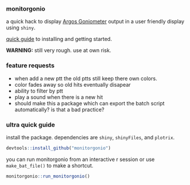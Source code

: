 ### monitorgonio
a quick hack to display [Argos Goniometer](https://www.clsamerica.com/argos-goniometer) output in a user friendly display using `shiny`. 

[quick guide](https://williamcioffi.gitub.io/monitorgonio) to installing and getting started.

**WARNING:** still very rough. use at own risk.

### feature requests
- when add a new ptt the old ptts still keep there own colors.
- color fades away so old hits eventually disapear
- ability to filter by ptt
- play a sound when there is a new hit
- should make this a package which can export the batch script automatically? is that a bad practice?

### ultra quick guide
install the package. dependencies are `shiny`, `shinyFiles`, and `plotrix`.

```r
devtools::install_github("monitorgonio")
```

you can run monitorgonio from an interactive r session or use `make_bat_file()` to make a shortcut.

```r
monitorgonio::run_monitorgonio()
```

